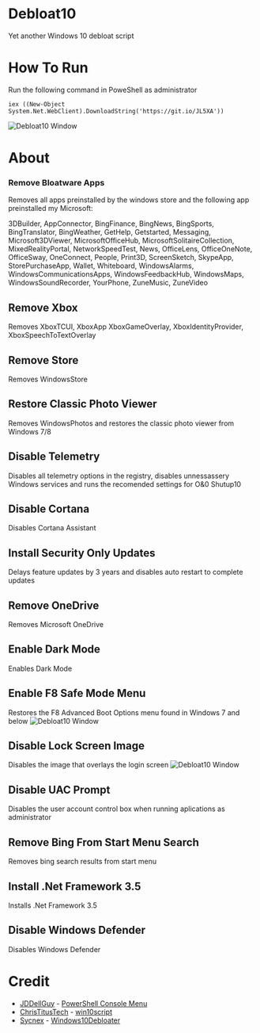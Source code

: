 # Debloat10
Yet another Windows 10 debloat script

# How To Run
Run the following command in PoweShell as administrator

`iex ((New-Object System.Net.WebClient).DownloadString('https://git.io/JL5XA'))`

![Debloat10 Window](https://debloat10.netlify.app/Debloat10.png)

# About
### Remove Bloatware Apps
Removes all apps preinstalled by the windows store and the following app preinstalled my Microsoft:

3DBuilder, AppConnector, BingFinance, BingNews, BingSports, BingTranslator, BingWeather, GetHelp, Getstarted, Messaging, Microsoft3DViewer, MicrosoftOfficeHub, MicrosoftSolitaireCollection, MixedRealityPortal, NetworkSpeedTest, News, OfficeLens, OfficeOneNote, OfficeSway, OneConnect, People, Print3D, ScreenSketch, SkypeApp, StorePurchaseApp, Wallet, Whiteboard, WindowsAlarms, WindowsCommunicationsApps, WindowsFeedbackHub, WindowsMaps, WindowsSoundRecorder, YourPhone, ZuneMusic, ZuneVideo

## Remove Xbox
Removes XboxTCUI, XboxApp XboxGameOverlay, XboxIdentityProvider, XboxSpeechToTextOverlay

## Remove Store
Removes WindowsStore

## Restore Classic Photo Viewer
Removes WindowsPhotos and restores the classic photo viewer from Windows 7/8

## Disable Telemetry
Disables all telemetry options in the registry, disables unnessassery Windows services and runs the recomended settings for O&0 Shutup10

## Disable Cortana
Disables Cortana Assistant

## Install Security Only Updates
Delays feature updates by 3 years and disables auto restart to complete updates

## Remove OneDrive
Removes Microsoft OneDrive

## Enable Dark Mode
Enables Dark Mode

## Enable F8 Safe Mode Menu
Restores the F8 Advanced Boot Options menu found in Windows 7 and below
![Debloat10 Window](https://debloat10.netlify.app/AdvancedBootOptions.png)

## Disable Lock Screen Image
Disables the image that overlays the login screen
![Debloat10 Window](https://debloat10.netlify.app/LockScreenImage.png)

## Disable UAC Prompt
Disables the user account control box when running aplications as administrator

## Remove Bing From Start Menu Search
Removes bing search results from start menu

## Install .Net Framework 3.5
Installs .Net Framework 3.5

## Disable Windows Defender
Disables Windows Defender

# Credit
* [JDDellGuy](https://community.spiceworks.com/people/josiahdeal3479) - [PowerShell Console Menu](https://community.spiceworks.com/scripts/show/4656-powershell-create-menu-easily-add-arrow-key-driven-menu-to-scripts)
* [ChrisTitusTech](https://github.com/ChrisTitusTech) - [win10script](https://github.com/ChrisTitusTech/win10script)
* [Sycnex](https://github.com/Sycnex) - [Windows10Debloater](https://github.com/Sycnex/Windows10Debloater)
